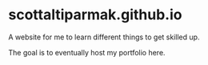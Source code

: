 # scottaltiparmak.github.io


A website for me to learn different things to get skilled up.

The goal is to eventually host my portfolio here.